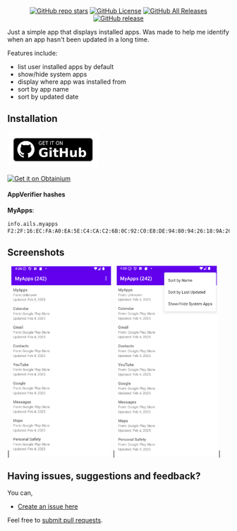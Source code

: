 <div align="center">

[![GitHub repo stars](https://img.shields.io/github/stars/ail1020/MyApps?style=flat)](https://github.com/ail1020/MyApps/stargazers)
[![GitHub License](https://img.shields.io/github/license/ail1020/MyApps)](https://github.com/ail1020/MyApps/blob/master/LICENSE)
[![GitHub All Releases](https://img.shields.io/github/downloads/ail1020/MyApps/total.svg)](https://github.com/ail1020/MyApps/releases/)
[![GitHub release](https://img.shields.io/github/v/release/ail1020/MyApps?display_name=release)](https://github.com/ail1020/MyApps/releases)

</div>

Just a simple app that displays installed apps. Was made to help me identify when an app hasn't been updated in a long time.

Features include:
- list user installed apps by default
- show/hide system apps
- display where app was installed from
- sort by app name
- sort by updated date

## Installation

[<img src="https://raw.githubusercontent.com/Kunzisoft/Github-badge/main/get-it-on-github.png" alt="Get it on GitHub" height="80">](https://github.com/ail1020/MyApps/releases)

[<img src="https://raw.githubusercontent.com/ImranR98/Obtainium/main/assets/graphics/badge_obtainium.png" alt="Get it on Obtainium" height="58">](https://apps.obtainium.imranr.dev/redirect?r=obtainium://app/%7B%22id%22%3A%22info.ails.myapps%22%2C%22url%22%3A%22https%3A%2F%2Fgithub.com%2Fail1020%2FMyApps%22%2C%22author%22%3A%22ail1020%22%2C%22name%22%3A%22MyApps%22%2C%22preferredApkIndex%22%3A0%2C%22additionalSettings%22%3A%22%7B%5C%22includePrereleases%5C%22%3Afalse%2C%5C%22fallbackToOlderReleases%5C%22%3Atrue%2C%5C%22filterReleaseTitlesByRegEx%5C%22%3A%5C%22%5C%22%2C%5C%22filterReleaseNotesByRegEx%5C%22%3A%5C%22%5C%22%2C%5C%22verifyLatestTag%5C%22%3Afalse%2C%5C%22dontSortReleasesList%5C%22%3Afalse%2C%5C%22useLatestAssetDateAsReleaseDate%5C%22%3Afalse%2C%5C%22trackOnly%5C%22%3Afalse%2C%5C%22versionExtractionRegEx%5C%22%3A%5C%22%5C%22%2C%5C%22matchGroupToUse%5C%22%3A%5C%22$0%5C%22%2C%5C%22versionDetection%5C%22%3Atrue%2C%5C%22releaseDateAsVersion%5C%22%3Afalse%2C%5C%22useVersionCodeAsOSVersion%5C%22%3Afalse%2C%5C%22apkFilterRegEx%5C%22%3A%5C%22%5C%22%2C%5C%22invertAPKFilter%5C%22%3Afalse%2C%5C%22autoApkFilterByArch%5C%22%3Atrue%2C%5C%22appName%5C%22%3A%5C%22%5C%22%2C%5C%22shizukuPretendToBeGooglePlay%5C%22%3Afalse%2C%5C%22exemptFromBackgroundUpdates%5C%22%3Afalse%2C%5C%22skipUpdateNotifications%5C%22%3Afalse%2C%5C%22about%5C%22%3A%5C%22%5C%22%7D%22%2C%22overrideSource%22%3Anull%7D)

#### AppVerifier hashes 
**MyApps**: 
```
info.ails.myapps
F2:2F:16:EC:FA:A0:EA:5E:C4:CA:C2:6B:0C:92:C0:E8:DE:94:80:94:26:18:9A:2C:A8:5E:1E:BE:45:70:67:DB
```

## Screenshots

| <img src="screenshots/Example_App_List.png" width=45%> | <img src="screenshots/Menu.png" width=45%> |

## Having issues, suggestions and feedback?

You can,
- [Create an issue here](https://github.com/ail1020/MyApps/issues)

Feel free to [submit pull requests](https://github.com/ail1020/MyApps/pulls).
